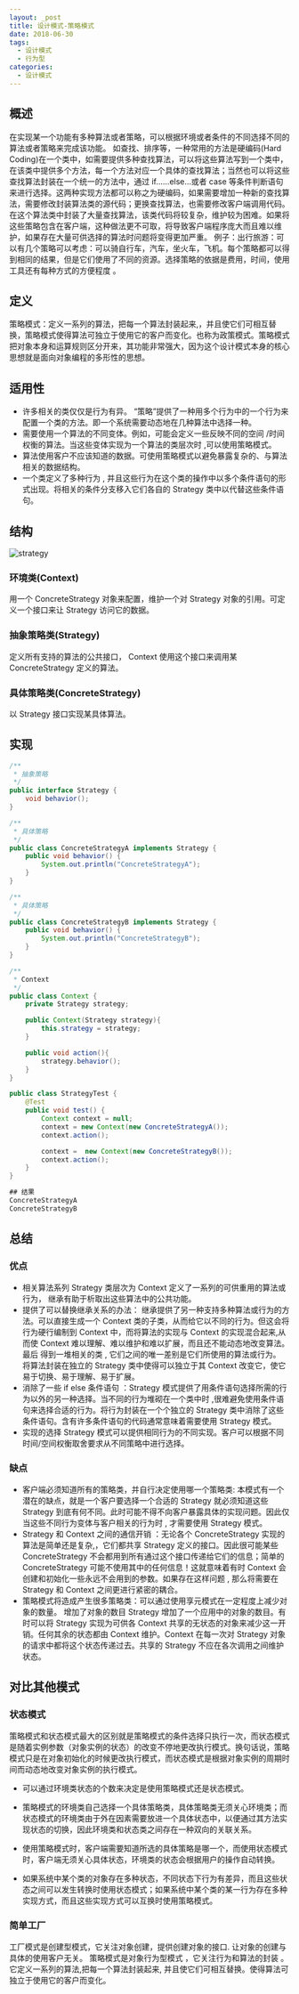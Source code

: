 ```yaml
---
layout: _post
title: 设计模式-策略模式
date: 2018-06-30
tags: 
  - 设计模式
  - 行为型
categories: 
  - 设计模式
---
```


## 概述
在实现某一个功能有多种算法或者策略，可以根据环境或者条件的不同选择不同的算法或者策略来完成该功能。 如查找、排序等，一种常用的方法是硬编码(Hard Coding)在一个类中，如需要提供多种查找算法，可以将这些算法写到一个类中，在该类中提供多个方法，每一个方法对应一个具体的查找算法；当然也可以将这些查找算法封装在一个统一的方法中，通过 if……else…或者 case 等条件判断语句来进行选择。这两种实现方法都可以称之为硬编码，如果需要增加一种新的查找算法，需要修改封装算法类的源代码；更换查找算法，也需要修改客户端调用代码。在这个算法类中封装了大量查找算法，该类代码将较复杂，维护较为困难。如果将这些策略包含在客户端，这种做法更不可取，将导致客户端程序庞大而且难以维护，如果存在大量可供选择的算法时问题将变得更加严重。
例子：出行旅游：可以有几个策略可以考虑：可以骑自行车，汽车，坐火车，飞机。每个策略都可以得到相同的结果，但是它们使用了不同的资源。选择策略的依据是费用，时间，使用工具还有每种方式的方便程度 。

## 定义
策略模式：定义一系列的算法，把每一个算法封装起来,，并且使它们可相互替换，策略模式使得算法可独立于使用它的客户而变化。也称为政策模式。策略模式把对象本身和运算规则区分开来，其功能非常强大，因为这个设计模式本身的核心思想就是面向对象编程的多形性的思想。

## 适用性
+ 许多相关的类仅仅是行为有异。 “策略”提供了一种用多个行为中的一个行为来配置一个类的方法。即一个系统需要动态地在几种算法中选择一种。
+ 需要使用一个算法的不同变体。例如，可能会定义一些反映不同的空间 /时间权衡的算法。当这些变体实现为一个算法的类层次时 ,可以使用策略模式。
+ 算法使用客户不应该知道的数据。可使用策略模式以避免暴露复杂的、与算法相关的数据结构。
+ 一个类定义了多种行为 , 并且这些行为在这个类的操作中以多个条件语句的形式出现。将相关的条件分支移入它们各自的 Strategy 类中以代替这些条件语句。

## 结构

![strategy](strategy.png)

### 环境类(Context)
用一个 ConcreteStrategy 对象来配置，维护一个对 Strategy 对象的引用。可定义一个接口来让 Strategy 访问它的数据。
### 抽象策略类(Strategy)
定义所有支持的算法的公共接口， Context 使用这个接口来调用某 ConcreteStrategy 定义的算法。
### 具体策略类(ConcreteStrategy)
以 Strategy 接口实现某具体算法。

## 实现

```java
/**
 * 抽象策略
 */
public interface Strategy {
    void behavior();
}

/**
 * 具体策略
 */
public class ConcreteStrategyA implements Strategy {
    public void behavior() {
        System.out.println("ConcreteStrategyA");
    }
}

/**
 * 具体策略
 */
public class ConcreteStrategyB implements Strategy {
    public void behavior() {
        System.out.println("ConcreteStrategyB");
    }
}

/**
 * Context
 */
public class Context {
    private Strategy strategy;

    public Context(Strategy strategy){
        this.strategy = strategy;
    }

    public void action(){
        strategy.behavior();
    }
}

public class StrategyTest {
    @Test
    public void test() {
        Context context = null;
        context = new Context(new ConcreteStrategyA());
        context.action();

        context =  new Context(new ConcreteStrategyB());
        context.action();
    }
}

## 结果
ConcreteStrategyA
ConcreteStrategyB
```



## 总结

### 优点

+ 相关算法系列 Strategy 类层次为 Context 定义了一系列的可供重用的算法或行为， 继承有助于析取出这些算法中的公共功能。
+ 提供了可以替换继承关系的办法： 继承提供了另一种支持多种算法或行为的方法。可以直接生成一个 Context 类的子类，从而给它以不同的行为。但这会将行为硬行编制到 Context 中，而将算法的实现与 Context 的实现混合起来,从而使 Context 难以理解、难以维护和难以扩展，而且还不能动态地改变算法。最后 得到一堆相关的类 , 它们之间的唯一差别是它们所使用的算法或行为。 将算法封装在独立的 Strategy 类中使得可以独立于其 Context 改变它，使它易于切换、易于理解、易于扩展。
+ 消除了一些 if else 条件语句 ：Strategy 模式提供了用条件语句选择所需的行为以外的另一种选择。当不同的行为堆砌在一个类中时 ,很难避免使用条件语句来选择合适的行为。将行为封装在一个个独立的 Strategy 类中消除了这些条件语句。含有许多条件语句的代码通常意味着需要使用 Strategy 模式。
+ 实现的选择 Strategy 模式可以提供相同行为的不同实现。客户可以根据不同时间/空间权衡取舍要求从不同策略中进行选择。

### 缺点

+ 客户端必须知道所有的策略类，并自行决定使用哪一个策略类:  本模式有一个潜在的缺点，就是一个客户要选择一个合适的 Strategy 就必须知道这些 Strategy 到底有何不同。此时可能不得不向客户暴露具体的实现问题。因此仅当这些不同行为变体与客户相关的行为时 , 才需要使用 Strategy 模式。
+ Strategy 和 Context 之间的通信开销 ：无论各个 ConcreteStrategy 实现的算法是简单还是复杂,，它们都共享 Strategy 定义的接口。因此很可能某些 ConcreteStrategy 不会都用到所有通过这个接口传递给它们的信息；简单的 ConcreteStrategy 可能不使用其中的任何信息！这就意味着有时 Context 会创建和初始化一些永远不会用到的参数。如果存在这样问题 , 那么将需要在 Strategy 和 Context 之间更进行紧密的耦合。
+ 策略模式将造成产生很多策略类：可以通过使用享元模式在一定程度上减少对 象的数量。 增加了对象的数目 Strategy 增加了一个应用中的对象的数目。有时可以将 Strategy 实现为可供各 Context 共享的无状态的对象来减少这一开销。任何其余的状态都由 Context 维护。Context 在每一次对 Strategy 对象的请求中都将这个状态传递过去。共享的 Strategy 不应在各次调用之间维护状态。

## 对比其他模式

### 状态模式

策略模式和状态模式最大的区别就是策略模式的条件选择只执行一次，而状态模式是随着实例参数（对象实例的状态）的改变不停地更改执行模式。换句话说，策略模式只是在对象初始化的时候更改执行模式，而状态模式是根据对象实例的周期时间而动态地改变对象实例的执行模式。

+ 可以通过环境类状态的个数来决定是使用策略模式还是状态模式。

+ 策略模式的环境类自己选择一个具体策略类，具体策略类无须关心环境类；而状态模式的环境类由于外在因素需要放进一个具体状态中，以便通过其方法实现状态的切换，因此环境类和状态类之间存在一种双向的关联关系。
+ 使用策略模式时，客户端需要知道所选的具体策略是哪一个，而使用状态模式时，客户端无须关心具体状态，环境类的状态会根据用户的操作自动转换。
+ 如果系统中某个类的对象存在多种状态，不同状态下行为有差异，而且这些状态之间可以发生转换时使用状态模式；如果系统中某个类的某一行为存在多种实现方式，而且这些实现方式可以互换时使用策略模式。

### 简单工厂

工厂模式是创建型模式，它关注对象创建，提供创建对象的接口. 让对象的创建与具体的使用客户无关。
策略模式是对象行为型模式 ，它关注行为和算法的封装 。它定义一系列的算法,把每一个算法封装起来, 并且使它们可相互替换。使得算法可独立于使用它的客户而变化。
